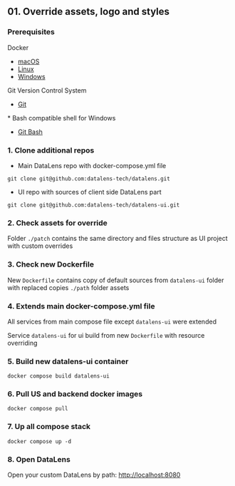 ## 01. Override assets, logo and styles

### Prerequisites

Docker

- [macOS](https://docs.docker.com/desktop/install/mac-install/)
- [Linux](https://docs.docker.com/engine/install/)
- [Windows](https://docs.docker.com/desktop/install/windows-install/)

Git Version Control System

- [Git](https://git-scm.com/downloads)

\* Bash compatible shell for Windows
- [Git Bash](https://git-scm.com/downloads)

### 1. Clone additional repos

- Main DataLens repo with docker-compose.yml file

`git clone git@github.com:datalens-tech/datalens.git`

- UI repo with sources of client side DataLens part

`git clone git@github.com:datalens-tech/datalens-ui.git`

### 2. Check assets for override

Folder `./patch` contains the same directory and files structure as UI project with custom overrides

### 3. Check new Dockerfile 

New `Dockerfile` contains copy of default sources from `datalens-ui` folder with replaced copies `./path` folder assets

### 4. Extends main docker-compose.yml file

All services from main compose file except `datalens-ui` were extended

Service `datalens-ui` for ui build from new `Dockerfile` with resource overriding

### 5. Build new datalens-ui container

`docker compose build datalens-ui`

### 6. Pull US and backend docker images

`docker compose pull`

### 7. Up all compose stack

`docker compose up -d`

### 8. Open DataLens

Open your custom DataLens by path: [http://localhost:8080](http://localhost:8080)
